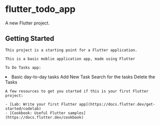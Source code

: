 # flutter_todo_app

A new Flutter project.

## Getting Started

```
This project is a starting point for a Flutter application.

This is a basic moblie application app, made using Flutter
```
`To Do Tasks app:`
<li>
    Basic day-to-day tasks
    Add New Task
    Search for the tasks
    Delete the Tasks
</li>

```
A few resources to get you started if this is your first Flutter project:

- [Lab: Write your first Flutter app](https://docs.flutter.dev/get-started/codelab)
- [Cookbook: Useful Flutter samples](https://docs.flutter.dev/cookbook)
```